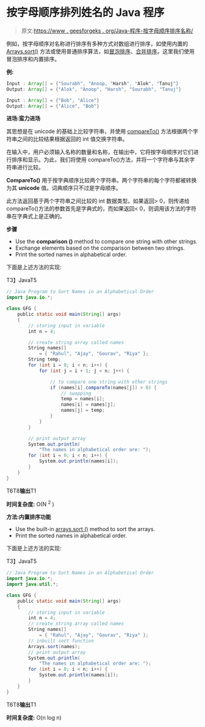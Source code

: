 # 按字母顺序排列姓名的 Java 程序

> 原文:[https://www . geesforgeks . org/Java-程序-按字母顺序排序名称/](https://www.geeksforgeeks.org/java-program-to-sort-names-in-an-alphabetical-order/)

例如，按字母顺序对名称进行排序有多种方式对数组进行排序，如使用内置的 [Arrays.sort()](https://www.geeksforgeeks.org/arrays-sort-in-java-with-examples/) 方法或使用普通排序算法，如[冒泡排序](https://www.geeksforgeeks.org/java-program-for-bubble-sort/)、[合并排序](https://www.geeksforgeeks.org/merge-sort/)。这里我们使用冒泡排序和内置排序。

**例:**

```java
Input : Array[] = {"Sourabh", "Anoop, "Harsh", "Alok", "Tanuj"}
Output: Array[] = {"Alok", "Anoop", "Harsh", "Sourabh", "Tanuj"}

Input : Array[] = {"Bob", "Alice"}
Output: Array[] = {"Alice", "Bob"}
```

**进场:蛮力进场**

其思想是在 unicode 的基础上比较字符串，并使用 [compareTo()](https://www.geeksforgeeks.org/compare-two-strings-lexicographically-in-java/?ref=rp) 方法根据两个字符串之间的比较结果根据返回的 int 值交换字符串。

在输入中，用户必须输入名称的数量和名称，在输出中，它将按字母顺序对它们进行排序和显示。为此，我们将使用 compareTo()方法，并将一个字符串与其余字符串进行比较。

**CompareTo()** 用于按字典顺序比较两个字符串。两个字符串的每个字符都被转换为其 **unicode** 值。词典顺序只不过是字母顺序。

此方法返回基于两个字符串之间比较的 int 数据类型。如果返回> 0，则传递给 compareTo()方法的参数首先是字典式的，而如果返回< 0，则调用该方法的字符串在字典式上是正确的。

**步骤**

*   Use the **comparison ()** method to compare one string with other strings.
*   Exchange elements based on the comparison between two strings.
*   Print the sorted names in alphabetical order.

下面是上述方法的实现:

T3】JavaT5

```java
// Java Program to Sort Names in an Alphabetical Order
import java.io.*;

class GFG {
    public static void main(String[] args)
    {
        // storing input in variable
        int n = 4;

        // create string array called names
        String names[]
            = { "Rahul", "Ajay", "Gourav", "Riya" };
        String temp;
        for (int i = 0; i < n; i++) {
            for (int j = i + 1; j < n; j++) {

                // to compare one string with other strings
                if (names[i].compareTo(names[j]) > 0) {
                    // swapping
                    temp = names[i];
                    names[i] = names[j];
                    names[j] = temp;
                }
            }
        }

        // print output array
        System.out.println(
            "The names in alphabetical order are: ");
        for (int i = 0; i < n; i++) {
            System.out.println(names[i]);
        }
    }
}
```

T6T8**输出**T1

**时间复杂度:** O(N <sup>2</sup> )

**方法:内置排序功能**

*   Use the built-in [arrays.sort ()](https://www.geeksforgeeks.org/arrays-sort-in-java-with-examples/) method to sort the arrays.
*   Print the sorted names in alphabetical order.

下面是上述方法的实现:

T3】JavaT5

```java
// Java Program to Sort Names in an Alphabetical Order
import java.io.*;
import java.util.*;

class GFG {
    public static void main(String[] args)
    {
        // storing input in variable
        int n = 4;
        // create string array called names
        String names[]
            = { "Rahul", "Ajay", "Gourav", "Riya" };
        // inbuilt sort function
        Arrays.sort(names);
        // print output array
        System.out.println(
            "The names in alphabetical order are: ");
        for (int i = 0; i < n; i++) {
            System.out.println(names[i]);
        }
    }
}
```

T6T8**输出**T1

**时间复杂度:** O(n log n)